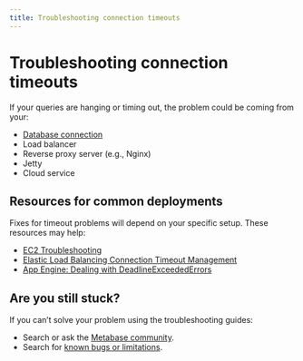 ```yaml
---
title: Troubleshooting connection timeouts
---
```


# Troubleshooting connection timeouts

If your queries are hanging or timing out, the problem could be coming from your:

- [Database connection](./db-connection.md)
- Load balancer
- Reverse proxy server (e.g., Nginx)
- Jetty
- Cloud service

## Resources for common deployments

Fixes for timeout problems will depend on your specific setup. These resources may help:

- [EC2 Troubleshooting][ec2-troubleshooting]
- [Elastic Load Balancing Connection Timeout Management][elb-timeout]
- [App Engine: Dealing with DeadlineExceededErrors][app-engine-timeout]

## Are you still stuck?

If you can’t solve your problem using the troubleshooting guides:

- Search or ask the [Metabase community][discourse].
- Search for [known bugs or limitations][known-issues].

[app-engine-timeout]: https://cloud.google.com/appengine/articles/deadlineexceedederrors
[discourse]: https://discourse.metabase.com/
[ec2-troubleshooting]: https://docs.aws.amazon.com/AWSEC2/latest/UserGuide/TroubleshootingInstancesConnecting.html
[elb-timeout]: https://aws.amazon.com/blogs/aws/elb-idle-timeout-control/
[known-issues]: ./known-issues.md
